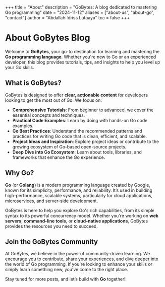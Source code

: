 +++
title = "About"
description = "GoBytes: A blog dedicated to mastering Go programming"
date = "2024-11-12"
aliases = ["about-us", "about-go", "contact"]
author = "Abdallah Idriss Lutaaya"
toc  = false
+++

# About GoBytes Blog

Welcome to **GoBytes**, your go-to destination for learning and mastering the **Go programming language**. Whether you're new to Go or an experienced developer, this blog provides tutorials, tips, and insights to help you level up your Go skills.

## What is GoBytes?

GoBytes is designed to offer **clear, actionable content** for developers looking to get the most out of Go. We focus on:

- **Comprehensive Tutorials**: From beginner to advanced, we cover the essential concepts and techniques.
- **Practical Code Examples**: Learn by doing with hands-on Go code examples.
- **Go Best Practices**: Understand the recommended patterns and practices for writing Go code that is clean, efficient, and scalable.
- **Project Ideas and Inspiration**: Explore project ideas or contribute to the growing ecosystem of Go-based open-source projects.
- **Deep Dive into Go Ecosystem**: Learn about tools, libraries, and frameworks that enhance the Go experience.

## Why Go?

**Go** (or **Golang**) is a modern programming language created by Google, known for its simplicity, performance, and reliability. It’s used in building high-performance, scalable systems, particularly for cloud applications, microservices, and server-side development.

GoBytes is here to help you explore Go's rich capabilities, from its simple syntax to its powerful concurrency model. Whether you're working on **web servers**, **command-line tools**, or **cloud-native applications**, GoBytes provides the resources you need to succeed.

## Join the GoBytes Community

At GoBytes, we believe in the power of community-driven learning. We encourage you to contribute, share your experiences, and dive deeper into the world of Go programming. If you're looking to enhance your skills or simply learn something new, you've come to the right place.

Stay tuned for more posts, and let’s build with **Go** together!

